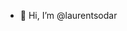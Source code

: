 - 👋 Hi, I’m @laurentsodar
<!---
laurentsodar/laurentsodar is a ✨ special ✨ repository because its `README.md` (this file) appears on your GitHub profile.
You can click the Preview link to take a look at your changes.
--->
